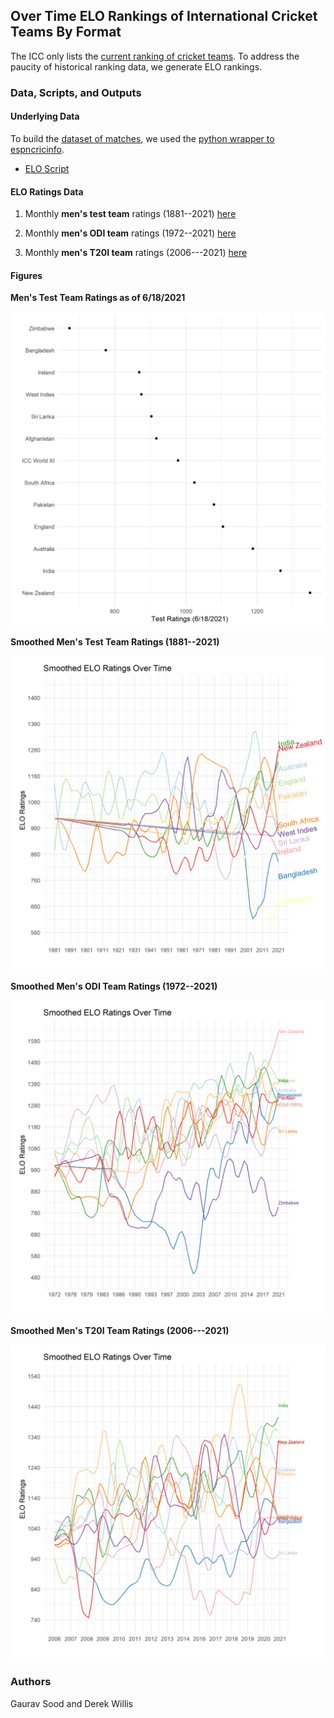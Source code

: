 ## Over Time ELO Rankings of International Cricket Teams By Format

The ICC only lists the [current ranking of cricket teams](https://www.icc-cricket.com/rankings/mens/team-rankings/odi). To address the paucity of historical ranking data, we generate ELO rankings.

### Data, Scripts, and Outputs

#### Underlying Data

To build the [dataset of matches](data/cricket_matches.csv), we used the [python wrapper to espncricinfo](https://github.com/outside-edge/python-espncricinfo).

* [ELO Script](scripts/elo.R)

#### ELO Ratings Data

1. Monthly **men's test team** ratings (1881--2021) [here](data/test_ratings_1881_2021.csv)

2. Monthly **men's ODI team** ratings (1972--2021) [here](data/odi_ratings_1972_2021.csv)

3. Monthly **men's T20I team** ratings (2006---2021) [here](data/t20i_ratings_2006_2021.csv)

#### Figures

**Men's Test Team Ratings as of 6/18/2021**

![Men's Test ratings as of 6/18/2021](figs/test_ratings_2021-06-18.png)

**Smoothed Men's Test Team Ratings (1881--2021)**

![Men's Test ratings over time](figs/test_ratings_1881_2021.png)

**Smoothed Men's ODI Team Ratings (1972--2021)**

![Men's ODI ratings over time](figs/odi_ratings_1972_2021.png)

**Smoothed Men's T20I Team Ratings (2006---2021)**

![Men's T20I ratings over time](figs/t20i_ratings_2006_2021.png)


### Authors

Gaurav Sood and Derek Willis

